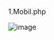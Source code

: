 1.Mobil.php

![image](https://github.com/azzamsauqi2004/lab10_php_oop/assets/116098921/d9b77671-7e15-4f80-bcd9-36d2460d31cf)

